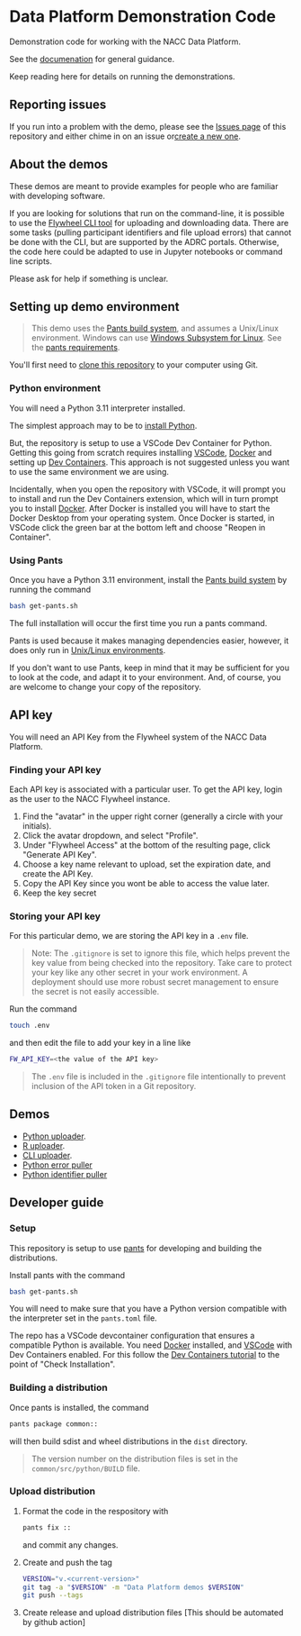 # Data Platform Demonstration Code

Demonstration code for working with the NACC Data Platform.

See the [documenation](https://naccdata.github.io/data-platform-demos) for general guidance.

Keep reading here for details on running the demonstrations.

## Reporting issues

If you run into a problem with the demo, please see the [Issues page](https://github.com/naccdata/data-platform-demos/issues) of this repository and either chime in on an issue or[create a new one](https://docs.github.com/en/issues/tracking-your-work-with-issues/creating-an-issue).

## About the demos

These demos are meant to provide examples for people who are familiar with developing software.

If you are looking for solutions that run on the command-line, it is possible to use the [Flywheel CLI tool](https://docs.flywheel.io/CLI/) for uploading and downloading data. 
There are some tasks (pulling participant identifiers and file upload errors) that cannot be done with the CLI, but are supported by the ADRC portals.
Otherwise, the code here could be adapted to use in Jupyter notebooks or command line scripts.

Please ask for help if something is unclear.


## Setting up demo environment

> This demo uses the [Pants build system](pantsbuild.org), and assumes a Unix/Linux environment. 
> Windows can use [Windows Subsystem for Linux](https://learn.microsoft.com/en-us/windows/wsl/install).
> See the [pants requirements](https://www.pantsbuild.org/2.21/docs/getting-started/prerequisites).

You'll first need to [clone this repository](https://docs.github.com/en/repositories/creating-and-managing-repositories/cloning-a-repository) to your computer using Git.

### Python environment

You will need a Python 3.11 interpreter installed.

The simplest approach may to be to [install Python](https://www.python.org/downloads/).

But, the repository is setup to use a VSCode Dev Container for Python.
Getting this going from scratch requires installing [VSCode](https://code.visualstudio.com), [Docker](https://www.docker.com) and setting up [Dev Containers](https://code.visualstudio.com/docs/devcontainers/tutorial).
This approach is not suggested unless you want to use the same environment we are using.

Incidentally, when you open the repository with VSCode, it will prompt you to install and run the Dev Containers extension, which will in turn prompt you to install [Docker](https://www.docker.com).
After Docker is installed you will have to start the Docker Desktop from your operating system.
Once Docker is started, in VSCode click the green bar at the bottom left and choose "Reopen in Container".

### Using Pants

Once you have a Python 3.11 environment, install the [Pants build system](pantsbuild.org) by running the command

   ```bash
   bash get-pants.sh
   ```

The full installation will occur the first time you run a pants command.

Pants is used because it makes managing dependencies easier, however, it does only run in [Unix/Linux environments](https://www.pantsbuild.org/2.21/docs/getting-started/prerequisites).

If you don't want to use Pants, keep in mind that it may be sufficient for you to look at the code, and adapt it to your environment.
And, of course, you are welcome to change your copy of the repository.

## API key

You will need an API Key from the Flywheel system of the NACC Data Platform.

### Finding your API key

Each API key is associated with a particular user.
To get the API key, login as the user to the NACC Flywheel instance.

1. Find the "avatar" in the upper right corner (generally a circle with your initials).
2. Click the avatar dropdown, and select "Profile".
3. Under "Flywheel Access" at the bottom of the resulting page, click "Generate API Key".
4. Choose a key name relevant to upload, set the expiration date, and create the API Key.
5. Copy the API Key since you wont be able to access the value later.
6. Keep the key secret  

### Storing your API key

For this particular demo, we are storing the API key in a `.env` file.

>Note: The `.gitignore` is set to ignore this file, which helps prevent the key value from being checked into the repository.
> Take care to protect your key like any other secret in your work environment.
> A deployment should use more robust secret management to ensure the secret is not easily accessible.

Run the command 

```bash
touch .env
```

and then edit the file to add your key in a line like

```bash
FW_API_KEY=<the value of the API key>
```

> The `.env` file is included in the `.gitignore` file intentionally to prevent inclusion of the API token in a Git repository.

## Demos

- [Python uploader](demo/python-uploader/README.md).
- [R uploader](demo/r-uploader/README.md).
- [CLI uploader](demo/fwcli/README.md).
- [Python error puller](demo/pull_errors/README.md)
- [Python identifier puller](demo/pull_identifiers/README.md)

## Developer guide

### Setup

This repository is setup to use [pants](pantsbuild.org) for developing and building the distributions.

Install pants with the command

```bash
bash get-pants.sh
```

You will need to make sure that you have a Python version compatible with the interpreter set in the `pants.toml` file.

The repo has a VSCode devcontainer configuration that ensures a compatible Python is available.
You need [Docker](https://www.docker.com) installed, and [VSCode](https://code.visualstudio.com) with Dev Containers enabled.
For this follow the [Dev Containers tutorial](https://code.visualstudio.com/docs/devcontainers/tutorial) to the point of "Check Installation".

### Building a distribution

Once pants is installed, the command 

```bash
pants package common::
```

will then build sdist and wheel distributions in the `dist` directory.

> The version number on the distribution files is set in the `common/src/python/BUILD` file.

### Upload distribution

1. Format the code in the respository with

   ```bash
   pants fix ::
   ```

   and commit any changes.

2. Create and push the tag

   ```bash
   VERSION="v.<current-version>"
   git tag -a "$VERSION" -m "Data Platform demos $VERSION"
   git push --tags
   ```

3. Create release and upload distribution files
   [This should be automated by github action] 
